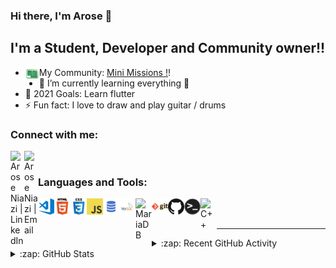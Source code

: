 ### Hi there, I'm Arose 👋

## I'm a Student, Developer and Community owner!!

- My Community: [Mini Missions <img align="left" alt="mm-ftw.net" width="22px" src="https://github.com/Arose-Niazi/Arose-Niazi/blob/main/mm.png?raw=true" />!][MM]!
- 🌱 I’m currently learning everything 🤣
- 🥅 2021 Goals: Learn flutter
- ⚡ Fun fact: I love to draw and play guitar / drums

### Connect with me:
[<img align="left" alt="Arose Niazi | LinkedIn" width="22px" src="https://cdn.jsdelivr.net/npm/simple-icons@v3/icons/linkedin.svg" />][linkedin]
[<img align="left" alt="Arose Niazi | Email" width="22px" src="https://cdn.jsdelivr.net/npm/simple-icons@v3/icons/gmail.svg" />][gmail]

<br />

### Languages and Tools:

<img align="left" alt="Visual Studio Code" width="26px" src="https://raw.githubusercontent.com/github/explore/80688e429a7d4ef2fca1e82350fe8e3517d3494d/topics/visual-studio-code/visual-studio-code.png" />
<img align="left" alt="HTML5" width="26px" src="https://raw.githubusercontent.com/github/explore/80688e429a7d4ef2fca1e82350fe8e3517d3494d/topics/html/html.png" />
<img align="left" alt="CSS3" width="26px" src="https://raw.githubusercontent.com/github/explore/80688e429a7d4ef2fca1e82350fe8e3517d3494d/topics/css/css.png" />
<img align="left" alt="JavaScript" width="26px" src="https://raw.githubusercontent.com/github/explore/80688e429a7d4ef2fca1e82350fe8e3517d3494d/topics/javascript/javascript.png" />
<img align="left" alt="SQL" width="26px" src="https://raw.githubusercontent.com/github/explore/80688e429a7d4ef2fca1e82350fe8e3517d3494d/topics/sql/sql.png" />
<img align="left" alt="MySQL" width="26px" src="https://raw.githubusercontent.com/github/explore/80688e429a7d4ef2fca1e82350fe8e3517d3494d/topics/mysql/mysql.png" />
<img align="left" alt="MariaDB" width="26px" src="https://cdn.jsdelivr.net/npm/simple-icons@v3/icons/mariadb.svg" />
<img align="left" alt="Git" width="26px" src="https://raw.githubusercontent.com/github/explore/80688e429a7d4ef2fca1e82350fe8e3517d3494d/topics/git/git.png" />
<img align="left" alt="GitHub" width="26px" src="https://raw.githubusercontent.com/github/explore/78df643247d429f6cc873026c0622819ad797942/topics/github/github.png" />
<img align="left" alt="Terminal" width="26px" src="https://raw.githubusercontent.com/github/explore/80688e429a7d4ef2fca1e82350fe8e3517d3494d/topics/terminal/terminal.png" />
<img align="left" alt="C++" width="26px" src="https://cdn.jsdelivr.net/npm/simple-icons@v3/icons/cplusplus.svg" />

<br />
<br />

---

<details>
  <summary>:zap: Recent GitHub Activity</summary>
  
<!--START_SECTION:activity-->
<!--END_SECTION:activity-->

</details>

<details>
  <summary>:zap: GitHub Stats</summary>

![Arose Niazi's Stats](https://github-readme-stats.arose-niazi.vercel.app/api?username=Arose-Niazi&count_private=true&show_icons=true)

</details>

[MM]: https://mm-ftw.net
[linkedin]: https://www.linkedin.com/in/arose-k-a6463bbb/
[gmail]: mailto:niazi.arose@gmail.com